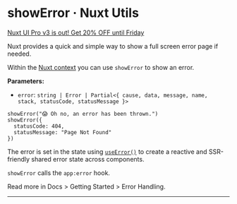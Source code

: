 # showError · Nuxt Utils
[Nuxt UI Pro v3 is out! Get 20% OFF until Friday](https://ui.nuxt.com/pro/pricing)

Nuxt provides a quick and simple way to show a full screen error page if needed.

Within the [Nuxt context](about:/docs/guide/going-further/nuxt-app#the-nuxt-context) you can use `showError` to show an error.

**Parameters:**

*   `error`: `string | Error | Partial<{ cause, data, message, name, stack, statusCode, statusMessage }>`

```
showError("😱 Oh no, an error has been thrown.")
showError({
  statusCode: 404,
  statusMessage: "Page Not Found"
})

```


The error is set in the state using [`useError()`](https://nuxt.com/docs/api/composables/use-error) to create a reactive and SSR-friendly shared error state across components.

`showError` calls the `app:error` hook.

Read more in Docs > Getting Started > Error Handling.

* * *